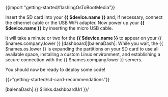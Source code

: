 {{import "getting-started/flashingOsToBootMedia"}}

Insert the SD card into your **{{ $device.name }}** and, if necessary, connect the ethernet cable or the USB WiFi adapter. Now power up your **{{ $device.name }}** by inserting the micro USB cable.

It will take a minute or two for the **{{ $device.name }}** to appear on your {{ $names.company.lower }} [dashboard][balenaDash]. While you wait, the {{ $names.os.lower }} is expanding the partitions on your SD card to use all available space, installing a custom Linux environment, and establishing a secure connection with the {{ $names.company.lower }} servers.

You should now be ready to deploy some code!

{{>"getting-started/sd-card-recommendations"}}

[balenaDash]:{{ $links.dashboardUrl }}/
